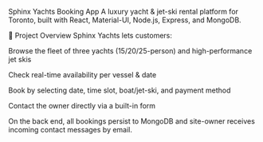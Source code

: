Sphinx Yachts Booking App
A luxury yacht & jet-ski rental platform for Toronto, built with React, Material-UI, Node.js, Express, and MongoDB.

🚤 Project Overview
Sphinx Yachts lets customers:

Browse the fleet of three yachts (15/20/25-person) and high-performance jet skis

Check real-time availability per vessel & date

Book by selecting date, time slot, boat/jet-ski, and payment method

Contact the owner directly via a built-in form

On the back end, all bookings persist to MongoDB and site-owner receives incoming contact messages by email.
